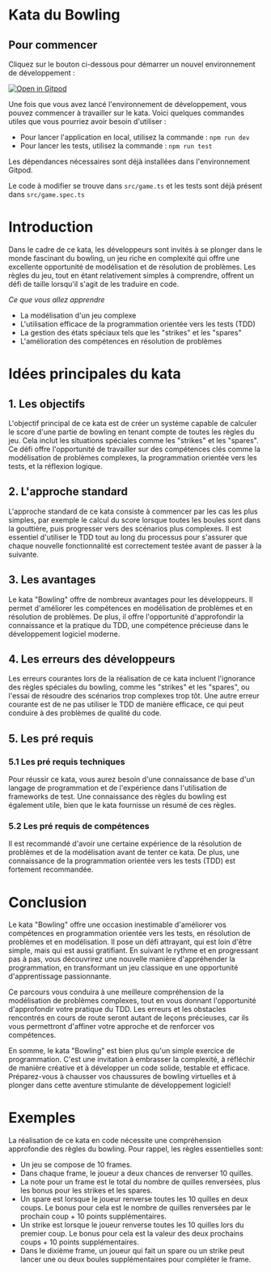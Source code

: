 # Kata du Bowling

## Pour commencer

Cliquez sur le bouton ci-dessous pour démarrer un nouvel environnement de développement :

[![Open in Gitpod](https://gitpod.io/button/open-in-gitpod.svg)](https://gitpod.io/#https://github.com/maxds-lyon/Kata-xxx.git)

Une fois que vous avez lancé l'environnement de développement, vous pouvez commencer à travailler sur le kata. Voici quelques commandes utiles que vous pourriez avoir besoin d'utiliser :

- Pour lancer l'application en local, utilisez la commande : `npm run dev`
- Pour lancer les tests, utilisez la commande : `npm run test`

Les dépendances nécessaires sont déjà installées dans l'environnement Gitpod.

Le code à modifier se trouve dans `src/game.ts` et les tests sont déjà présent dans `src/game.spec.ts`


# Introduction

Dans le cadre de ce kata, les développeurs sont invités à se plonger dans le monde fascinant du bowling, un jeu riche en complexité qui offre une excellente opportunité de modélisation et de résolution de problèmes. Les règles du jeu, tout en étant relativement simples à comprendre, offrent un défi de taille lorsqu'il s'agit de les traduire en code.

*Ce que vous allez apprendre*

- La modélisation d'un jeu complexe
- L'utilisation efficace de la programmation orientée vers les tests (TDD)
- La gestion des états spéciaux tels que les "strikes" et les "spares"
- L'amélioration des compétences en résolution de problèmes

# Idées principales du kata

## 1. Les objectifs

L'objectif principal de ce kata est de créer un système capable de calculer le score d'une partie de bowling en tenant compte de toutes les règles du jeu. Cela inclut les situations spéciales comme les "strikes" et les "spares". Ce défi offre l'opportunité de travailler sur des compétences clés comme la modélisation de problèmes complexes, la programmation orientée vers les tests, et la réflexion logique.

## 2. L'approche standard

L'approche standard de ce kata consiste à commencer par les cas les plus simples, par exemple le calcul du score lorsque toutes les boules sont dans la gouttière, puis progresser vers des scénarios plus complexes. Il est essentiel d'utiliser le TDD tout au long du processus pour s'assurer que chaque nouvelle fonctionnalité est correctement testée avant de passer à la suivante.

## 3. Les avantages

Le kata "Bowling" offre de nombreux avantages pour les développeurs. Il permet d'améliorer les compétences en modélisation de problèmes et en résolution de problèmes. De plus, il offre l'opportunité d'approfondir la connaissance et la pratique du TDD, une compétence précieuse dans le développement logiciel moderne.

## 4. Les erreurs des développeurs

Les erreurs courantes lors de la réalisation de ce kata incluent l'ignorance des règles spéciales du bowling, comme les "strikes" et les "spares", ou l'essai de résoudre des scénarios trop complexes trop tôt. Une autre erreur courante est de ne pas utiliser le TDD de manière efficace, ce qui peut conduire à des problèmes de qualité du code.

## 5. Les pré requis

### 5.1 Les pré requis techniques

Pour réussir ce kata, vous aurez besoin d'une connaissance de base d'un langage de programmation et de l'expérience dans l'utilisation de frameworks de test. Une connaissance des règles du bowling est également utile, bien que le kata fournisse un résumé de ces règles.

### 5.2 Les pré requis de compétences

Il est recommandé d'avoir une certaine expérience de la résolution de problèmes et de la modélisation avant de tenter ce kata. De plus, une connaissance de la programmation orientée vers les tests (TDD) est fortement recommandée.

# Conclusion

Le kata "Bowling" offre une occasion inestimable d'améliorer vos compétences en programmation orientée vers les tests, en résolution de problèmes et en modélisation. Il pose un défi attrayant, qui est loin d'être simple, mais qui est aussi gratifiant. En suivant le rythme et en progressant pas à pas, vous découvrirez une nouvelle manière d'appréhender la programmation, en transformant un jeu classique en une opportunité d'apprentissage passionnante.

Ce parcours vous conduira à une meilleure compréhension de la modélisation de problèmes complexes, tout en vous donnant l'opportunité d'approfondir votre pratique du TDD. Les erreurs et les obstacles rencontrés en cours de route seront autant de leçons précieuses, car ils vous permettront d'affiner votre approche et de renforcer vos compétences.

En somme, le kata "Bowling" est bien plus qu'un simple exercice de programmation. C'est une invitation à embrasser la complexité, à réfléchir de manière créative et à développer un code solide, testable et efficace. Préparez-vous à chausser vos chaussures de bowling virtuelles et à plonger dans cette aventure stimulante de développement logiciel!

# Exemples

La réalisation de ce kata en code nécessite une compréhension approfondie des règles du bowling. Pour rappel, les règles essentielles sont:

* Un jeu se compose de 10 frames.
* Dans chaque frame, le joueur a deux chances de renverser 10 quilles.
* La note pour un frame est le total du nombre de quilles renversées, plus les bonus pour les strikes et les spares.
* Un spare est lorsque le joueur renverse toutes les 10 quilles en deux coups. Le bonus pour cela est le nombre de quilles renversées par le prochain coup + 10 points supplémentaires.
* Un strike est lorsque le joueur renverse toutes les 10 quilles lors du premier coup. Le bonus pour cela est la valeur des deux prochains coups + 10 points supplémentaires.
* Dans le dixième frame, un joueur qui fait un spare ou un strike peut lancer une ou deux boules supplémentaires pour compléter le frame.


